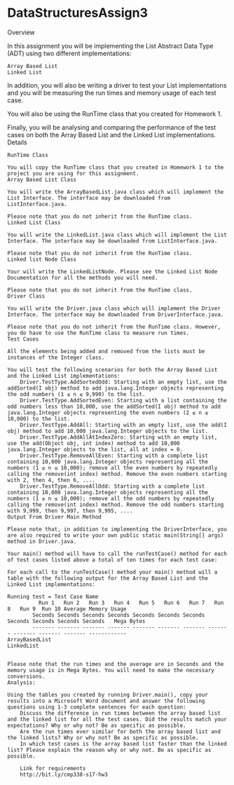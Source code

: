 # DataStructuresAssign3


Overview

In this assignment you will be implementing the List Abstract Data Type (ADT) using two different implementations:

    Array Based List
    Linked List

In addition, you will also be writing a driver to test your List implementations and you will be measuring the run times and memory usage of each test case.

You will also be using the RunTime class that you created for Homework 1.

Finally, you will be analysing and comparing the performance of the test cases on both the Array Based List and the Linked List implementations.
Details

    RunTime Class

    You will copy the RunTime class that you created in Homework 1 to the project you are using for this assignment.
    Array Based List Class

    You will write the ArrayBasedList.java class which will implement the List Interface. The interface may be downloaded from ListInterface.java.

    Please note that you do not inherit from the RunTime class.
    Linked List Class

    You will write the LinkedList.java class which will implement the List Interface. The interface may be downloaded from ListInterface.java.

    Please note that you do not inherit from the RunTime class.
    Linked list Node Class

    Your will write the LinkedListNode. Please see the Linked List Node Documentation for all the methods you will need.

    Please note that you do not inherit from the RunTime class.
    Driver Class

    You will write the Driver.java class which will implement the Driver Interface. The interface may be downloaded from DriverInterface.java.

    Please note that you do not inherit from the RunTime class. However, you do have to use the RunTime class to measure run times.
    Test Cases

    All the elements being added and removed from the lists must be instances of the Integer class.

    You will test the following scenarios for both the Array Based List and the Linked List implementations:
        Driver.TestType.AddSortedOdd: Starting with an empty list, use the addSorted(I obj) method to add java.lang.Integer objects representing the odd numbers (1 ≤ n ≤ 9,999) to the list.
        Driver.TestType.AddSortedEven: Starting with a list containing the odd numbers less than 10,000, use the addSorted(I obj) method to add java.lang.Integer objects representing the even numbers (2 ≤ n ≤ 10,000) to the list.
        Driver.TestType.AddAll: Starting with an empty list, use the add(I obj) method to add 10,000 java.lang.Integer objects to the list.
        Driver.TestType.AddAllAtIndexZero: Starting with an empty list, use the add(Object obj, int index) method to add 10,000 java.lang.Integer objects to the list, all at index = 0.
        Driver.TestType.RemoveAllEven: Starting with a complete list containing 10,000 java.lang.Integer objects representing all the numbers (1 ≤ n ≤ 10,000); remove all the even numbers by repeatedly calling the remove(int index) method. Remove the even numbers starting with 2, then 4, then 6, ....
        Driver.TestType.RemoveAllOdd: Starting with a complete list containing 10,000 java.lang.Integer objects representing all the numbers (1 ≤ n ≤ 10,000); remove all the odd numbers by repeatedly calling the remove(int index) method. Remove the odd numbers starting with 9,999, then 9,997, then 9,995, ....
    Output From Driver Main Method

    Please note that, in addition to implementing the DriverInterface, you are also required to write your own public static main(String[] args) method in Driver.java.

    Your main() method will have to call the runTestCase() method for each of test cases listed above a total of ten times for each test case:

    For each call to the runTestCase() method your main() method will a table with the following output for the Array Based List and the Linked List implementations:

    Running test = Test Case Name
    		  Run 1   Run 2   Run 3   Run 4   Run 5   Run 6   Run 7   Run 8   Run 9  Run 10 Average Memory Usage
    		Seconds Seconds Seconds Seconds Seconds Seconds Seconds Seconds Seconds Seconds Seconds   Mega Bytes
    		------- -------	------- -------	------- -------	------- -------	------- -------	------- ------------
    ArrayBasedList
    LinkedList
    	

    Please note that the run times and the average are in Seconds and the memory usage is in Mega Bytes. You will need to make the necessary conversions.
    Analysis:

    Using the tables you created by running Driver.main(), copy your results into a Microsoft Word document and answer the following questions using 1-3 complete sentences for each question:
        Discuss the difference in run times between the array based list and the linked list for all the test cases. Did the results match your expectations? Why or why not? Be as specific as possible.
        Are the run times ever similar for both the array based list and the linked lists? Why or why not? Be as specific as possible.
        In which test cases is the array based list faster than the linked list? Please explain the reason why or why not. Be as specific as possible.
        
        Link for requirements
        http://bit.ly/cmp338-s17-hw3

